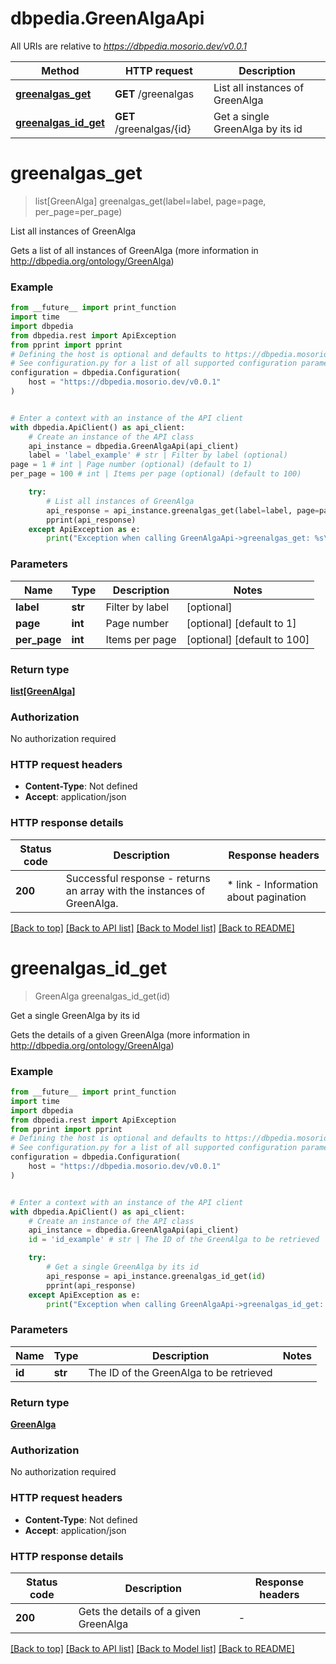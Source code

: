 # dbpedia.GreenAlgaApi

All URIs are relative to *https://dbpedia.mosorio.dev/v0.0.1*

Method | HTTP request | Description
------------- | ------------- | -------------
[**greenalgas_get**](GreenAlgaApi.md#greenalgas_get) | **GET** /greenalgas | List all instances of GreenAlga
[**greenalgas_id_get**](GreenAlgaApi.md#greenalgas_id_get) | **GET** /greenalgas/{id} | Get a single GreenAlga by its id


# **greenalgas_get**
> list[GreenAlga] greenalgas_get(label=label, page=page, per_page=per_page)

List all instances of GreenAlga

Gets a list of all instances of GreenAlga (more information in http://dbpedia.org/ontology/GreenAlga)

### Example

```python
from __future__ import print_function
import time
import dbpedia
from dbpedia.rest import ApiException
from pprint import pprint
# Defining the host is optional and defaults to https://dbpedia.mosorio.dev/v0.0.1
# See configuration.py for a list of all supported configuration parameters.
configuration = dbpedia.Configuration(
    host = "https://dbpedia.mosorio.dev/v0.0.1"
)


# Enter a context with an instance of the API client
with dbpedia.ApiClient() as api_client:
    # Create an instance of the API class
    api_instance = dbpedia.GreenAlgaApi(api_client)
    label = 'label_example' # str | Filter by label (optional)
page = 1 # int | Page number (optional) (default to 1)
per_page = 100 # int | Items per page (optional) (default to 100)

    try:
        # List all instances of GreenAlga
        api_response = api_instance.greenalgas_get(label=label, page=page, per_page=per_page)
        pprint(api_response)
    except ApiException as e:
        print("Exception when calling GreenAlgaApi->greenalgas_get: %s\n" % e)
```

### Parameters

Name | Type | Description  | Notes
------------- | ------------- | ------------- | -------------
 **label** | **str**| Filter by label | [optional] 
 **page** | **int**| Page number | [optional] [default to 1]
 **per_page** | **int**| Items per page | [optional] [default to 100]

### Return type

[**list[GreenAlga]**](GreenAlga.md)

### Authorization

No authorization required

### HTTP request headers

 - **Content-Type**: Not defined
 - **Accept**: application/json

### HTTP response details
| Status code | Description | Response headers |
|-------------|-------------|------------------|
**200** | Successful response - returns an array with the instances of GreenAlga. |  * link - Information about pagination <br>  |

[[Back to top]](#) [[Back to API list]](../README.md#documentation-for-api-endpoints) [[Back to Model list]](../README.md#documentation-for-models) [[Back to README]](../README.md)

# **greenalgas_id_get**
> GreenAlga greenalgas_id_get(id)

Get a single GreenAlga by its id

Gets the details of a given GreenAlga (more information in http://dbpedia.org/ontology/GreenAlga)

### Example

```python
from __future__ import print_function
import time
import dbpedia
from dbpedia.rest import ApiException
from pprint import pprint
# Defining the host is optional and defaults to https://dbpedia.mosorio.dev/v0.0.1
# See configuration.py for a list of all supported configuration parameters.
configuration = dbpedia.Configuration(
    host = "https://dbpedia.mosorio.dev/v0.0.1"
)


# Enter a context with an instance of the API client
with dbpedia.ApiClient() as api_client:
    # Create an instance of the API class
    api_instance = dbpedia.GreenAlgaApi(api_client)
    id = 'id_example' # str | The ID of the GreenAlga to be retrieved

    try:
        # Get a single GreenAlga by its id
        api_response = api_instance.greenalgas_id_get(id)
        pprint(api_response)
    except ApiException as e:
        print("Exception when calling GreenAlgaApi->greenalgas_id_get: %s\n" % e)
```

### Parameters

Name | Type | Description  | Notes
------------- | ------------- | ------------- | -------------
 **id** | **str**| The ID of the GreenAlga to be retrieved | 

### Return type

[**GreenAlga**](GreenAlga.md)

### Authorization

No authorization required

### HTTP request headers

 - **Content-Type**: Not defined
 - **Accept**: application/json

### HTTP response details
| Status code | Description | Response headers |
|-------------|-------------|------------------|
**200** | Gets the details of a given GreenAlga |  -  |

[[Back to top]](#) [[Back to API list]](../README.md#documentation-for-api-endpoints) [[Back to Model list]](../README.md#documentation-for-models) [[Back to README]](../README.md)

